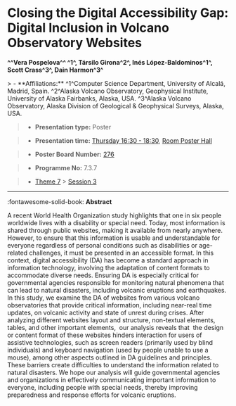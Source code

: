 # Closing the Digital Accessibility Gap: Digital Inclusion in Volcano Observatory Websites

**^^Vera Pospelova^^ ^1^, Társilo Girona^2^, Inés López-Baldominos^1^, Scott Crass^3^, Dain Harmon^3^**

<!-- more -->> - **Affiliations:** ^1^Computer Science Department, University of Alcalá, Madrid, Spain. ^2^Alaska Volcano Observatory, Geophysical Institute, University of Alaska Fairbanks, Alaska, USA. ^3^Alaska Volcano Observatory, Alaska Division of Geological & Geophysical Surveys, Alaska, USA.

> - **Presentation type:** Poster

> - **Presentation time:** [Thursday 16:30 - 18:30](../sessions_comparison.md#__tabbed_3_6), [Room Poster Hall](../maps_venue.md#__tabbed_1_1)

> - **Poster Board Number:** [276](../map_poster_boards.md#thursday)

> - **Programme No:** 7.3.7

> - [Theme 7](../theme7.md) > [Session 3](../sessions/session-7-3.md)

--- 

:fontawesome-solid-book: **Abstract**

A recent World Health Organization study highlights that one in six people worldwide lives with a disability or special need. Today, most information is shared through public websites, making it available from nearly anywhere. However, to ensure that this information is usable and understandable for everyone regardless of personal conditions such as disabilities or age-related challenges, it must be presented in an accessible format. In this context, digital accessibility (DA) has become a standard approach in information technology, involving the adaptation of content formats to accommodate diverse needs. Ensuring DA is especially critical for governmental agencies responsible for monitoring natural phenomena that can lead to natural disasters, including volcanic eruptions and earthquakes. In this study, we examine the DA of websites from various volcano observatories that provide critical information, including near-real time updates, on volcanic activity and state of unrest during crises. After analyzing different websites layout and structure, non-textual elements, tables, and other important elements,  our analysis reveals that  the design or content format of these websites hinders interaction for users of assistive technologies, such as screen readers (primarily used by blind individuals) and keyboard navigation (used by people unable to use a mouse), among other aspects outlined in DA guidelines and principles. These barriers create difficulties to understand the information related to natural disasters. We hope our analysis will guide governmental agencies and organizations in effectively communicating important information to everyone, including people with special needs, thereby improving preparedness and response efforts for volcanic eruptions.

